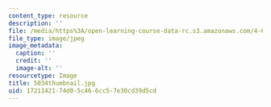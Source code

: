 ```yaml
---
content_type: resource
description: ''
file: /media/https%3A/open-learning-course-data-rc.s3.amazonaws.com/4-614-religious-architecture-and-islamic-cultures-fall-2002/1721142174d05c466cc57e30cd39d5cd_5034thumbnail.jpg
file_type: image/jpeg
image_metadata:
  caption: ''
  credit: ''
  image-alt: ''
resourcetype: Image
title: 5034thumbnail.jpg
uid: 17211421-74d0-5c46-6cc5-7e30cd39d5cd
---
```

